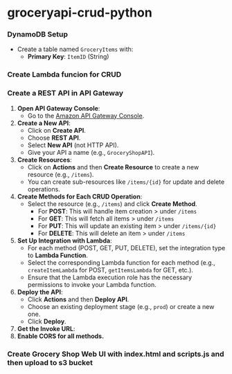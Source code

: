 # groceryapi-crud-python

### **DynamoDB Setup**

- Create a table named `GroceryItems` with:
    - **Primary Key**: `ItemID` (String)
###
### Create Lambda funcion for CRUD


### Create a REST API in API Gateway

1. **Open API Gateway Console**:
    - Go to the [Amazon API Gateway Console](https://console.aws.amazon.com/apigateway/).
2. **Create a New API**:
    - Click on **Create API**.
    - Choose **REST API**.
    - Select **New API** (not HTTP API).
    - Give your API a name (e.g., `GroceryShopAPI`).
3. **Create Resources**:
    - Click on **Actions** and then **Create Resource** to create a new resource (e.g., `/items`).
    - You can create sub-resources like `/items/{id}` for update and delete operations.
4. **Create Methods for Each CRUD Operation**:
    - Select the resource (e.g., `/items`) and click **Create Method**.
        - For **POST**: This will handle item creation > under `/items`
        - For **GET**: This will fetch all items > under `/items`
        - For **PUT**: This will update an existing item > under `/items/{id}`
        - For **DELETE**: This will delete an item > under `/items`
5. **Set Up Integration with Lambda**:
    - For each method (POST, GET, PUT, DELETE), set the integration type to **Lambda Function**.
    - Select the corresponding Lambda function for each method (e.g., `createItemLambda` for POST, `getItemsLambda` for GET, etc.).
    - Ensure that the Lambda execution role has the necessary permissions to invoke your Lambda function.
6. **Deploy the API**:
    - Click **Actions** and then **Deploy API**.
    - Choose an existing deployment stage (e.g., `prod`) or create a new one.
    - Click **Deploy**.
7. **Get the Invoke URL**:
8. **Enable CORS for all methods.**
###
### Create Grocery Shop Web UI with index.html and scripts.js and then upload to s3 bucket